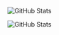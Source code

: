 ![GitHub Stats](https://github-readme-stats.vercel.app/api?username=Armin041&theme=react&show_icons=true&hide_border=true&count_private=true)

![GitHub Stats](https://github-readme-streak-stats.herokuapp.com/?user=Armin041&theme=react&hide_border=true)
